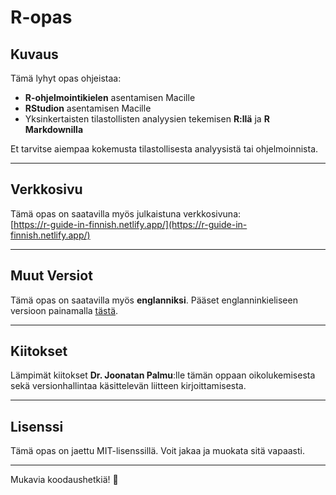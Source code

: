 # R-opas  

## Kuvaus  
Tämä lyhyt opas ohjeistaa:
- **R-ohjelmointikielen** asentamisen Macille  
- **RStudion** asentamisen Macille
- Yksinkertaisten tilastollisten analyysien tekemisen **R:llä** ja **R Markdownilla**  

Et tarvitse aiempaa kokemusta tilastollisesta analyysistä tai ohjelmoinnista.

---

## Verkkosivu  
Tämä opas on saatavilla myös julkaistuna verkkosivuna:  
[https://r-guide-in-finnish.netlify.app/](https://r-guide-in-finnish.netlify.app/)  

---

## Muut Versiot  
Tämä opas on saatavilla myös **englanniksi**. Pääset englanninkieliseen versioon painamalla [tästä](https://r-guide-in-english.netlify.app/).  

---

## Kiitokset  
Lämpimät kiitokset **Dr. Joonatan Palmu**:lle tämän oppaan oikolukemisesta sekä versionhallintaa käsittelevän liitteen kirjoittamisesta.  

---

## Lisenssi  
Tämä opas on jaettu MIT-lisenssillä. Voit jakaa ja muokata sitä vapaasti.

---

Mukavia koodaushetkiä! 🎉  
